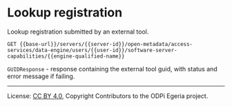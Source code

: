 <!-- SPDX-License-Identifier: CC-BY-4.0 -->
<!-- Copyright Contributors to the ODPi Egeria project. -->

# Lookup registration

Lookup registration submitted by an external tool.

```
GET {{base-url}}/servers/{{server-id}}/open-metadata/access-services/data-engine/users/{{user-id}}/software-server-capabilities/{{engine-qualified-name}}
```

`GUIDResponse` - response containing the external tool guid, with status and error message if failing.


----
License: [CC BY 4.0](https://creativecommons.org/licenses/by/4.0/),
Copyright Contributors to the ODPi Egeria project.







